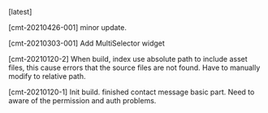 
[latest]

[cmt-20210426-001]
minor update.

[cmt-20210303-001]
Add MultiSelector widget

[cmt-20210120-2]
When build, index use absolute path to include asset files, this cause errors that the source files are not found. 
Have to manually modify to relative path.

[cmt-20210120-1]
Init build.
finished contact message basic part.
Need to aware of the permission and auth problems.